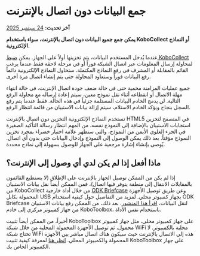 # جمع البيانات دون اتصال بالإنترنت
**آخر تحديث:** <a href="https://github.com/kobotoolbox/docs/blob/7a8a18d56ea285b4b87535e367b407c1b7f54afc/source/data-offline.md" class="reference">24 سبتمبر 2025</a>

**يمكن جمع جميع البيانات دون اتصال بالإنترنت، سواء باستخدام KoboCollect أو النماذج الإلكترونية.**

عندما يُدخل المستخدم البيانات، يتم تخزينها أولاً على الجهاز. يمكن [ضبط KoboCollect](https://support.kobotoolbox.org/ar/kobocollect_settings.html#form-management-settings) لمحاولة إرسال المعلومات عبر اتصال الشبكة فوراً أو في مرحلة لاحقة فقط عندما يرغب القائم بالمقابلة أو المشرف في رفع النماذج المكتملة. ستحاول النماذج الإلكترونية دائماً رفع البيانات فوراً وستعاود المحاولة حتى يتم إنشاء اتصال مرة أخرى.

جميع عمليات المزامنة محمية حتى في حالة ضعف جودة اتصال الإنترنت. في حالة انتهاء مهلة الاتصال أو انقطاعه أثناء نقل نموذج معين، سيتم إعادة إرساله مع محاولة الرفع التالية. لن يدمج الخادم البيانات المستلمة جزئياً في هذه الحالة. فقط عندما يتم رفع السجل بنجاح ويؤكد الخادم الاستلام، سيتم إزالة بيانات الاستبيان من قائمة انتظار الرفع.

تستخدم النماذج الإلكترونية التخزين دون اتصال بالإنترنت HTML5 في المتصفح لتخزين استجابات الاستبيان بالإضافة إلى النموذج نفسه. من المهم انتظار رسالة التأكيد الصغيرة في الجزء العلوي الأيمن من النموذج، والتي ستظهر علامة اختيار خضراء بمجرد تخزين النموذج مؤقتاً. بعد ذلك يمكن الوصول إلى النموذج وإدخال البيانات حتى بدون أي اتصال. يُوصى بإنشاء إشارة مرجعية على الجهاز للوصول بسهولة إلى نماذج محددة.

## ماذا أفعل إذا لم يكن لدي أي وصول إلى الإنترنت؟

إذا لم يكن من الممكن توصيل الجهاز بالإنترنت على الإطلاق (لا يستطيع القائمون بالمقابلات الانتقال إلى منطقة يتوفر فيها اتصال)، فمن الممكن أيضاً نقل بيانات الاستبيان من KoboCollect من خلال أداة خارجية [ODK Briefcase](https://docs.getodk.org/briefcase-intro) وعن طريق توصيل الأجهزة المحمولة بكابل USB بجهاز كمبيوتر محلي. لمزيد من التفاصيل حول كيفية استخدام ODK Briefcase لنقل البيانات، [اقرأ هذا المنشور](https://blog.cartong.org/2016/03/11/migration-odk-platforms). بعد ذلك، من الممكن رفع بيانات الاستبيان من جهاز كمبيوتر مركزي إلى خادم KoboToolbox، باستخدام نفس الأداة.

أخيراً، من الممكن أيضاً تثبيت KoboToolbox على جهاز كمبيوتر محلي، مثل جهاز كمبيوتر محمول، ثم توصيل الأجهزة المحمولة المحلية من خلال شبكة WiFi محلية بالكمبيوتر. لا تحتاج شبكة WiFi هذه إلى الاتصال بالإنترنت حيث سيكون هناك اتصال مباشر بين الأجهزة المحمولة والكمبيوتر المحلي. [انظر هنا](https://github.com/kobotoolbox/kobo-install) لمعرفة كيفية تثبيت KoboToolbox على جهاز الكمبيوتر الخاص بك.